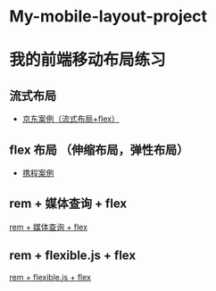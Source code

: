 # My-mobile-layout-project
# 我的前端移动布局练习

## 流式布局

* [京东案例（流式布局+flex）](http://demo.xingalaxy.com/solo/liushi-flex/JD/index.html)

## flex 布局 （伸缩布局，弹性布局）

* [携程案例](http://demo.xingalaxy.com/solo/less-flex/CX/index.html)

## rem + 媒体查询 + flex

[rem + 媒体查询 + flex](http://demo.xingalaxy.com/solo/rem/rem_媒体查询_flex/)

##  rem + flexible.js + flex

[rem + flexible.js + flex](http://demo.xingalaxy.com/solo/rem/rem_flexible.js_flex/)

